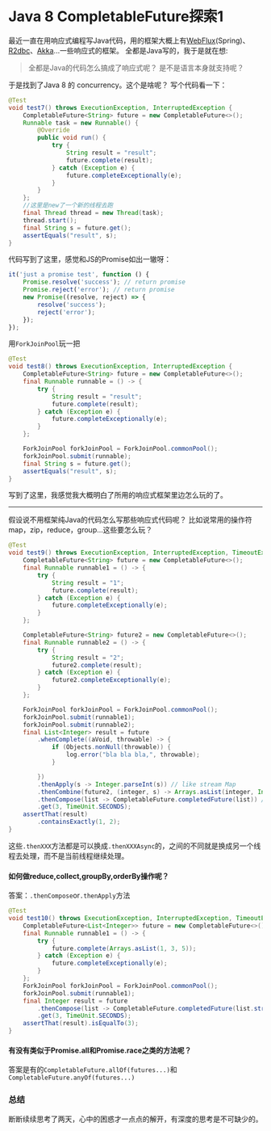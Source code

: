 # Java 8 CompletableFuture探索1
最近一直在用响应式编程写Java代码，用的框架大概上有[WebFlux](https://docs.spring.io/spring-framework/docs/5.0.0.BUILD-SNAPSHOT/spring-framework-reference/html/web-reactive.html)(Spring)、[R2dbc](https://r2dbc.io/)、[Akka](https://doc.akka.io/docs/akka/current/index.html)...一些响应式的框架。
全都是Java写的，我于是就在想:
> 全都是Java的代码怎么搞成了响应式呢？ 是不是语言本身就支持呢？

于是找到了Java 8 的 concurrency。这个是啥呢？
写个代码看一下：
```java
@Test
void test7() throws ExecutionException, InterruptedException {
    CompletableFuture<String> future = new CompletableFuture<>();
    Runnable task = new Runnable() {
        @Override
        public void run() {
            try {
                String result = "result";
                future.complete(result);
            } catch (Exception e) {
                future.completeExceptionally(e);
            }
        }
    };
    //这里是new了一个新的线程去跑
    final Thread thread = new Thread(task);
    thread.start();
    final String s = future.get();
    assertEquals("result", s);
}
```
代码写到了这里，感觉和JS的Promise如出一辙呀：
```javaScript
it('just a promise test', function () {
    Promise.resolve('success'); // return promise
    Promise.reject('error'); // return promise
    new Promise((resolve, reject) => {
        resolve('success');
        reject('error');
    });
});
```
用`ForkJoinPool`玩一把
```Java
@Test
void test8() throws ExecutionException, InterruptedException {
    CompletableFuture<String> future = new CompletableFuture<>();
    final Runnable runnable = () -> {
        try {
            String result = "result";
            future.complete(result);
        } catch (Exception e) {
            future.completeExceptionally(e);
        }
    };

    ForkJoinPool forkJoinPool = ForkJoinPool.commonPool();
    forkJoinPool.submit(runnable);
    final String s = future.get();
    assertEquals("result", s);
}
```
写到了这里，我感觉我大概明白了所用的响应式框架里边怎么玩的了。

---
假设说不用框架纯Java的代码怎么写那些响应式代码呢？
比如说常用的操作符map，zip，reduce，group...这些要怎么玩？
```Java
@Test
void test9() throws ExecutionException, InterruptedException, TimeoutException {
    CompletableFuture<String> future = new CompletableFuture<>();
    final Runnable runnable1 = () -> {
        try {
            String result = "1";
            future.complete(result);
        } catch (Exception e) {
            future.completeExceptionally(e);
        }
    };

    CompletableFuture<String> future2 = new CompletableFuture<>();
    final Runnable runnable2 = () -> {
        try {
            String result = "2";
            future2.complete(result);
        } catch (Exception e) {
            future2.completeExceptionally(e);
        }
    };

    ForkJoinPool forkJoinPool = ForkJoinPool.commonPool();
    forkJoinPool.submit(runnable1);
    forkJoinPool.submit(runnable2);
    final List<Integer> result = future
        .whenComplete((aVoid, throwable) -> {
            if (Objects.nonNull(throwable)) {
                log.error("bla bla bla,", throwable);
            }

        })
        .thenApply(s -> Integer.parseInt(s)) // like stream Map
        .thenCombine(future2, (integer, s) -> Arrays.asList(integer, Integer.parseInt(s)))// zip
        .thenCompose(list -> CompletableFuture.completedFuture(list)) // flatMap or mapAsync
        .get(3, TimeUnit.SECONDS);
    assertThat(result)
        .containsExactly(1, 2);
}
```
这些`.thenXXX`方法都是可以换成`.thenXXXAsync`的，之间的不同就是换成另一个线程去处理，而不是当前线程继续处理。

#### 如何做reduce,collect,groupBy,orderBy操作呢？
答案：`.thenCompose`or`.thenApply`方法
```Java
@Test
void test10() throws ExecutionException, InterruptedException, TimeoutException {
    CompletableFuture<List<Integer>> future = new CompletableFuture<>();
    final Runnable runnable1 = () -> {
        try {
            future.complete(Arrays.asList(1, 3, 5));
        } catch (Exception e) {
            future.completeExceptionally(e);
        }
    };
    ForkJoinPool forkJoinPool = ForkJoinPool.commonPool();
    forkJoinPool.submit(runnable1);
    final Integer result = future
        .thenCompose(list -> CompletableFuture.completedFuture(list.stream().reduce(0, Integer::sum)))
        .get(3, TimeUnit.SECONDS);
    assertThat(result).isEqualTo(3);
}
```
#### 有没有类似于Promise.all和Promise.race之类的方法呢？
答案是有的`CompletableFuture.allOf(futures...)`和`CompletableFuture.anyOf(futures...)`


### 总结
断断续续思考了两天，心中的困惑才一点点的解开，有深度的思考是不可缺少的。


